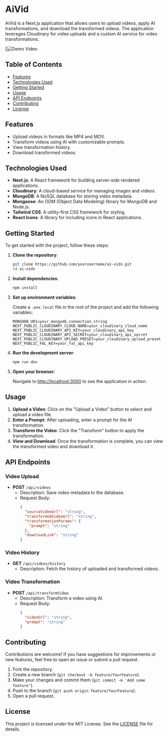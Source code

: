 # AiVid

AiVid is a Next.js application that allows users to upload videos, apply AI transformations, and download the transformed videos. The application leverages Cloudinary for video uploads and a custom AI service for video transformations.

[![Demo Video](https://youtu.be/Bewc6IagzFY)


## Table of Contents

- [Features](#features)
- [Technologies Used](#technologies-used)
- [Getting Started](#getting-started)
- [Usage](#usage)
- [API Endpoints](#api-endpoints)
- [Contributing](#contributing)
- [License](#license)

## Features

- Upload videos in formats like MP4 and MOV.
- Transform videos using AI with customizable prompts.
- View transformation history.
- Download transformed videos.

## Technologies Used

- **Next.js**: A React framework for building server-side rendered applications.
- **Cloudinary**: A cloud-based service for managing images and videos.
- **MongoDB**: A NoSQL database for storing video metadata.
- **Mongoose**: An ODM (Object Data Modeling) library for MongoDB and Node.js.
- **Tailwind CSS**: A utility-first CSS framework for styling.
- **React Icons**: A library for including icons in React applications.

## Getting Started

To get started with the project, follow these steps:

1. **Clone the repository**:

   ```bash
   git clone https://github.com/yourusername/ai-vids.git
   cd ai-vids
   ```

2. **Install dependencies**:

   ```bash
   npm install
   ```

3. **Set up environment variables**:

   Create a `.env.local` file in the root of the project and add the following variables:

   ```plaintext
   MONGODB_URI=your_mongodb_connection_string
   NEXT_PUBLIC_CLOUDINARY_CLOUD_NAME=your_cloudinary_cloud_name
   NEXT_PUBLIC_CLOUDINARY_API_KEY=your_cloudinary_api_key
   NEXT_PUBLIC_CLOUDINARY_API_SECRET=your_cloudinary_api_secret
   NEXT_PUBLIC_CLOUDINARY_UPLOAD_PRESET=your_cloudinary_upload_preset
   NEXT_PUBLIC_FAL_KEY=your_fal_api_key
   ```

4. **Run the development server**:

   ```bash
   npm run dev
   ```

5. **Open your browser**:

   Navigate to [http://localhost:3000](http://localhost:3000) to see the application in action.

## Usage

1. **Upload a Video**: Click on the "Upload a Video" button to select and upload a video file.
2. **Enter a Prompt**: After uploading, enter a prompt for the AI transformation.
3. **Transform the Video**: Click the "Transform" button to apply the transformation.
4. **View and Download**: Once the transformation is complete, you can view the transformed video and download it.

## API Endpoints

### Video Upload

- **POST** `/api/videos`
  - Description: Save video metadata to the database.
  - Request Body:
    ```json
    {
      "sourceVideoUrl": "string",
      "transformedVideoUrl": "string",
      "transformationParams": {
        "prompt": "string"
      },
      "downloadLink": "string"
    }
    ```

### Video History

- **GET** `/api/videos/history`
  - Description: Fetch the history of uploaded and transformed videos.

### Video Transformation

- **POST** `/api/transformVideo`
  - Description: Transform a video using AI.
  - Request Body:
    ```json
    {
      "videoUrl": "string",
      "prompt": "string"
    }
    ```

## Contributing

Contributions are welcome! If you have suggestions for improvements or new features, feel free to open an issue or submit a pull request.

1. Fork the repository.
2. Create a new branch (`git checkout -b feature/YourFeature`).
3. Make your changes and commit them (`git commit -m 'Add some feature'`).
4. Push to the branch (`git push origin feature/YourFeature`).
5. Open a pull request.

## License

This project is licensed under the MIT License. See the [LICENSE](LICENSE) file for details.
